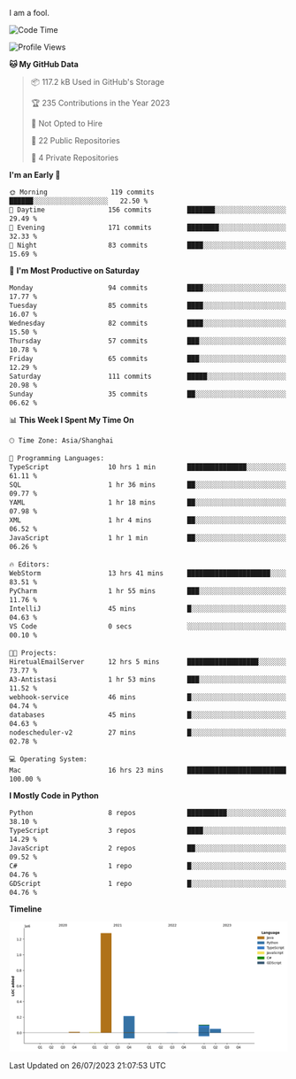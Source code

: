 I am a fool.

<!--START_SECTION:waka-->
![Code Time](http://img.shields.io/badge/Code%20Time-567%20hrs%2057%20mins-blue)

![Profile Views](http://img.shields.io/badge/Profile%20Views-0-blue)

**🐱 My GitHub Data** 

> 📦 117.2 kB Used in GitHub's Storage 
 > 
> 🏆 235 Contributions in the Year 2023
 > 
> 🚫 Not Opted to Hire
 > 
> 📜 22 Public Repositories 
 > 
> 🔑 4 Private Repositories 
 > 
**I'm an Early 🐤** 

```text
🌞 Morning                119 commits         ██████░░░░░░░░░░░░░░░░░░░   22.50 % 
🌆 Daytime                156 commits         ███████░░░░░░░░░░░░░░░░░░   29.49 % 
🌃 Evening                171 commits         ████████░░░░░░░░░░░░░░░░░   32.33 % 
🌙 Night                  83 commits          ████░░░░░░░░░░░░░░░░░░░░░   15.69 % 
```
📅 **I'm Most Productive on Saturday** 

```text
Monday                   94 commits          ████░░░░░░░░░░░░░░░░░░░░░   17.77 % 
Tuesday                  85 commits          ████░░░░░░░░░░░░░░░░░░░░░   16.07 % 
Wednesday                82 commits          ████░░░░░░░░░░░░░░░░░░░░░   15.50 % 
Thursday                 57 commits          ███░░░░░░░░░░░░░░░░░░░░░░   10.78 % 
Friday                   65 commits          ███░░░░░░░░░░░░░░░░░░░░░░   12.29 % 
Saturday                 111 commits         █████░░░░░░░░░░░░░░░░░░░░   20.98 % 
Sunday                   35 commits          ██░░░░░░░░░░░░░░░░░░░░░░░   06.62 % 
```


📊 **This Week I Spent My Time On** 

```text
🕑︎ Time Zone: Asia/Shanghai

💬 Programming Languages: 
TypeScript               10 hrs 1 min        ███████████████░░░░░░░░░░   61.11 % 
SQL                      1 hr 36 mins        ██░░░░░░░░░░░░░░░░░░░░░░░   09.77 % 
YAML                     1 hr 18 mins        ██░░░░░░░░░░░░░░░░░░░░░░░   07.98 % 
XML                      1 hr 4 mins         ██░░░░░░░░░░░░░░░░░░░░░░░   06.52 % 
JavaScript               1 hr 1 min          ██░░░░░░░░░░░░░░░░░░░░░░░   06.26 % 

🔥 Editors: 
WebStorm                 13 hrs 41 mins      █████████████████████░░░░   83.51 % 
PyCharm                  1 hr 55 mins        ███░░░░░░░░░░░░░░░░░░░░░░   11.76 % 
IntelliJ                 45 mins             █░░░░░░░░░░░░░░░░░░░░░░░░   04.63 % 
VS Code                  0 secs              ░░░░░░░░░░░░░░░░░░░░░░░░░   00.10 % 

🐱‍💻 Projects: 
HiretualEmailServer      12 hrs 5 mins       ██████████████████░░░░░░░   73.77 % 
A3-Antistasi             1 hr 53 mins        ███░░░░░░░░░░░░░░░░░░░░░░   11.52 % 
webhook-service          46 mins             █░░░░░░░░░░░░░░░░░░░░░░░░   04.74 % 
databases                45 mins             █░░░░░░░░░░░░░░░░░░░░░░░░   04.63 % 
nodescheduler-v2         27 mins             █░░░░░░░░░░░░░░░░░░░░░░░░   02.78 % 

💻 Operating System: 
Mac                      16 hrs 23 mins      █████████████████████████   100.00 % 
```

**I Mostly Code in Python** 

```text
Python                   8 repos             ██████████░░░░░░░░░░░░░░░   38.10 % 
TypeScript               3 repos             ████░░░░░░░░░░░░░░░░░░░░░   14.29 % 
JavaScript               2 repos             ██░░░░░░░░░░░░░░░░░░░░░░░   09.52 % 
C#                       1 repo              █░░░░░░░░░░░░░░░░░░░░░░░░   04.76 % 
GDScript                 1 repo              █░░░░░░░░░░░░░░░░░░░░░░░░   04.76 % 
```



**Timeline**

![Lines of Code chart](https://raw.githubusercontent.com/VeejaLiu/VeejaLiu/master/assets/bar_graph.png)


 Last Updated on 26/07/2023 21:07:53 UTC
<!--END_SECTION:waka-->
